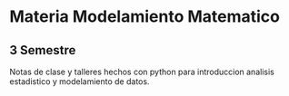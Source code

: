 # Materia Modelamiento Matematico 
## 3 Semestre

Notas de clase y talleres hechos con python para introduccion analisis estadistico y modelamiento de datos.

